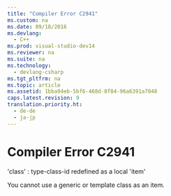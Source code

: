 ```yaml
---
title: "Compiler Error C2941"
ms.custom: na
ms.date: 09/18/2016
ms.devlang: 
  - C++
ms.prod: visual-studio-dev14
ms.reviewer: na
ms.suite: na
ms.technology: 
  - devlang-csharp
ms.tgt_pltfrm: na
ms.topic: article
ms.assetid: 1bba94eb-5bf6-468d-8f84-96a6391a7048
caps.latest.revision: 9
translation.priority.ht: 
  - de-de
  - ja-jp
---
```

# Compiler Error C2941
'class' : type-class-id redefined as a local 'item'  
  
 You cannot use a generic or template class as an item.